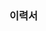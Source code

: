 ### 이력서

<!--
**RLARHDMS/RLARHDMS** is a ✨ _special_ ✨ repository because its `README.md` (this file) appears on your GitHub profile.

Here are some ideas to get you started:

#Introduce
 안녕하세요. 개발자의 꿈을 갖고 있는 김고은입니다.
 모든 방면에서 뛰어난 개발자가 되고 싶습니다.
 매 순간 발전하기 위해 노력하겠습니다.

#Education
 한세대학교 ICT 학과 - 2016~2023

#languages
 javascript,python,c

#License
 정보처리기사
 컴퓨터활용능력 1급

 
